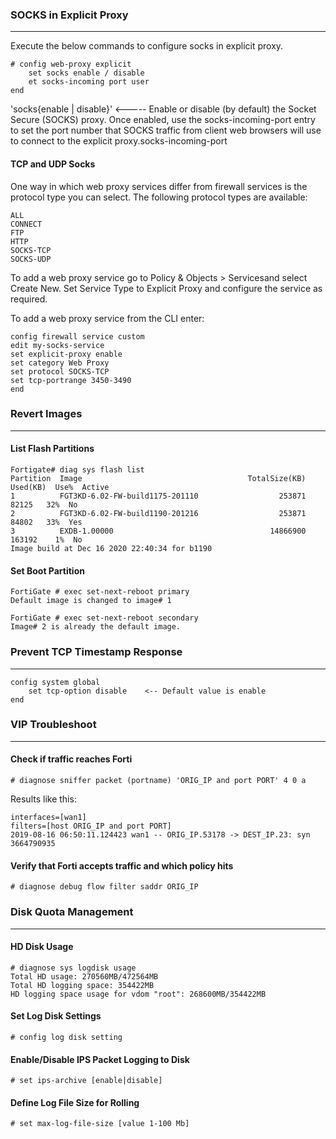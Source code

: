 
### SOCKS in Explicit Proxy
---
Execute the below commands to configure socks in explicit proxy.

    # config web-proxy explicit
        set socks enable / disable
        et socks-incoming port user
    end

'socks{enable | disable}' <-----    Enable or disable (by default) the Socket Secure (SOCKS) proxy. Once enabled, use the socks-incoming-port entry to set the port number that SOCKS traffic from client web browsers will use to connect to the explicit proxy.socks-incoming-port <port>

#### TCP and UDP Socks
One way in which web proxy services differ from firewall services is the protocol type you can select. The following protocol types are available:

    ALL
    CONNECT
    FTP
    HTTP
    SOCKS-TCP
    SOCKS-UDP

To add a web proxy service go to Policy & Objects > Servicesand select Create New. Set Service Type to Explicit Proxy and configure the service as required.

To add a web proxy service from the CLI enter:
```markup
config firewall service custom
edit my-socks-service
set explicit-proxy enable
set category Web Proxy
set protocol SOCKS-TCP
set tcp-portrange 3450-3490
end    
```
### Revert Images
---
#### List Flash Partitions
```markup
Fortigate# diag sys flash list
Partition  Image                                     TotalSize(KB)  Used(KB)  Use%  Active
1          FGT3KD-6.02-FW-build1175-201110                  253871     82125   32%  No
2          FGT3KD-6.02-FW-build1190-201216                  253871     84802   33%  Yes
3          EXDB-1.00000                                   14866900    163192    1%  No
Image build at Dec 16 2020 22:40:34 for b1190
```

#### Set Boot Partition
```markup
FortiGate # exec set-next-reboot primary
Default image is changed to image# 1
```
```markup
FortiGate # exec set-next-reboot secondary
Image# 2 is already the default image.
```
### Prevent TCP Timestamp Response
---
```markup
config system global
    set tcp-option disable    <-- Default value is enable
end
```

### VIP Troubleshoot
---
#### Check if traffic reaches Forti
```markup
# diagnose sniffer packet (portname) 'ORIG_IP and port PORT' 4 0 a
```
Results like this:
```markup
interfaces=[wan1]
filters=[host ORIG_IP and port PORT]
2019-08-16 06:50:11.124423 wan1 -- ORIG_IP.53178 -> DEST_IP.23: syn 3664790935
```
#### Verify that Forti accepts traffic and which policy hits
```markup
# diagnose debug flow filter saddr ORIG_IP
```
    
### Disk Quota Management
---
#### HD Disk Usage
```markup
# diagnose sys logdisk usage
Total HD usage: 270560MB/472564MB
Total HD logging space: 354422MB
HD logging space usage for vdom "root": 268600MB/354422MB
```    
#### Set Log Disk Settings
```markup
# config log disk setting
```    
#### Enable/Disable IPS Packet Logging to Disk
```markup
# set ips-archive [enable|disable]
```      
#### Define Log File Size for Rolling
```markup
# set max-log-file-size	[value 1-100 Mb]
```     
